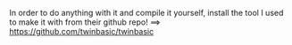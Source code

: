 In order to do anything with it and compile it yourself, install the tool I used to make it with from their github repo! ==> https://github.com/twinbasic/twinbasic

